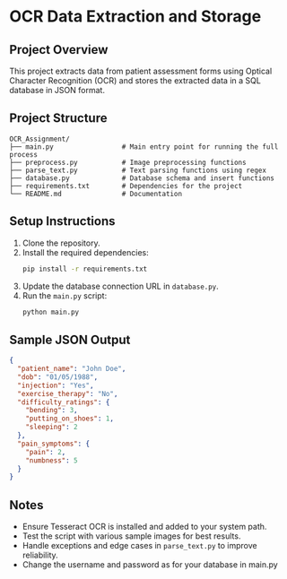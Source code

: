 # OCR Data Extraction and Storage

## Project Overview
This project extracts data from patient assessment forms using Optical Character Recognition (OCR) and stores the extracted data in a SQL database in JSON format.

## Project Structure
```
OCR_Assignment/
├── main.py                 # Main entry point for running the full process
├── preprocess.py           # Image preprocessing functions
├── parse_text.py           # Text parsing functions using regex
├── database.py             # Database schema and insert functions
├── requirements.txt        # Dependencies for the project
└── README.md               # Documentation
```

## Setup Instructions
1. Clone the repository.
2. Install the required dependencies:
   ```bash
   pip install -r requirements.txt
   ```
3. Update the database connection URL in `database.py`.
4. Run the `main.py` script:
   ```bash
   python main.py
   ```

## Sample JSON Output
```json
{
  "patient_name": "John Doe",
  "dob": "01/05/1988",
  "injection": "Yes",
  "exercise_therapy": "No",
  "difficulty_ratings": {
    "bending": 3,
    "putting_on_shoes": 1,
    "sleeping": 2
  },
  "pain_symptoms": {
    "pain": 2,
    "numbness": 5
  }
}
```

## Notes
- Ensure Tesseract OCR is installed and added to your system path.
- Test the script with various sample images for best results.
- Handle exceptions and edge cases in `parse_text.py` to improve reliability.
- Change the username and password as for your database in main.py
